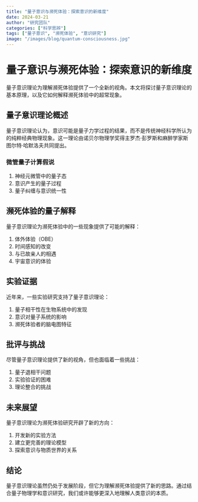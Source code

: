 ```yaml
---
title: "量子意识与濒死体验：探索意识的新维度"
date: 2024-03-21
author: "研究团队"
categories: ["科学思辨"]
tags: ["量子意识", "濒死体验", "意识研究"]
image: "/images/blog/quantum-consciousness.jpg"
---
```


# 量子意识与濒死体验：探索意识的新维度

量子意识理论为理解濒死体验提供了一个全新的视角。本文将探讨量子意识理论的基本原理，以及它如何解释濒死体验中的超常现象。

## 量子意识理论概述

量子意识理论认为，意识可能是量子力学过程的结果，而不是传统神经科学所认为的纯粹经典物理现象。这一理论由诺贝尔物理学奖得主罗杰·彭罗斯和麻醉学家斯图尔特·哈默洛夫共同提出。

### 微管量子计算假说

1. 神经元微管中的量子态
2. 意识产生的量子过程
3. 量子纠缠与意识统一性

## 濒死体验的量子解释

量子意识理论为濒死体验中的一些现象提供了可能的解释：

1. 体外体验（OBE）
2. 时间感知的改变
3. 与已故亲人的相遇
4. 宇宙意识的体验

## 实验证据

近年来，一些实验研究支持了量子意识理论：

1. 量子相干性在生物系统中的发现
2. 意识对量子系统的影响
3. 濒死体验者的脑电图特征

## 批评与挑战

尽管量子意识理论提供了新的视角，但也面临着一些挑战：

1. 量子退相干问题
2. 实验验证的困难
3. 理论整合的挑战

## 未来展望

量子意识理论为濒死体验研究开辟了新的方向：

1. 开发新的实验方法
2. 建立更完善的理论模型
3. 探索意识与物质世界的关系

## 结论

量子意识理论虽然仍处于发展阶段，但它为理解濒死体验提供了新的思路。通过结合量子物理学和意识研究，我们或许能够更深入地理解人类意识的本质。 